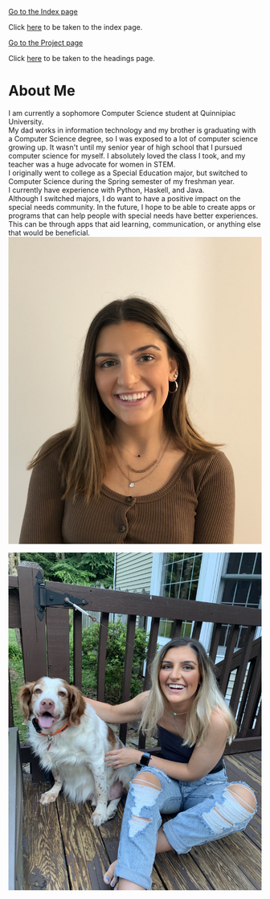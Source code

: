 [Go to the Index page](./)

Click [here](./) to be taken to the index page.

[Go to the Project page](./project)

Click [here](./project) to be taken to the headings page.

# About Me
I am currently a sophomore Computer Science student at Quinnipiac University.
<br />
My dad works in information technology and my brother is graduating with a Computer Science degree, so I was exposed to a lot of computer science growing up. It wasn't until my senior year of high school that I pursued computer science for myself. I absolutely loved the class I took, and my teacher was a huge advocate for women in STEM.
<br />
I originally went to college as a Special Education major, but switched to Computer Science during the Spring semester of my freshman year.
<br />
I currently have experience with Python, Haskell, and Java.
<br />
Although I switched majors, I do want to have a positive impact on the special needs community. In the future, I hope to be able to create apps or programs that can help people with special needs have better experiences. This can be through apps that aid learning, communication, or anything else that would be beneficial.
<br />
![aboutmepic](./assets/images/aboutmepage.jpg)
<br />

![PetPic](./assets/images/petPic.JPG)
